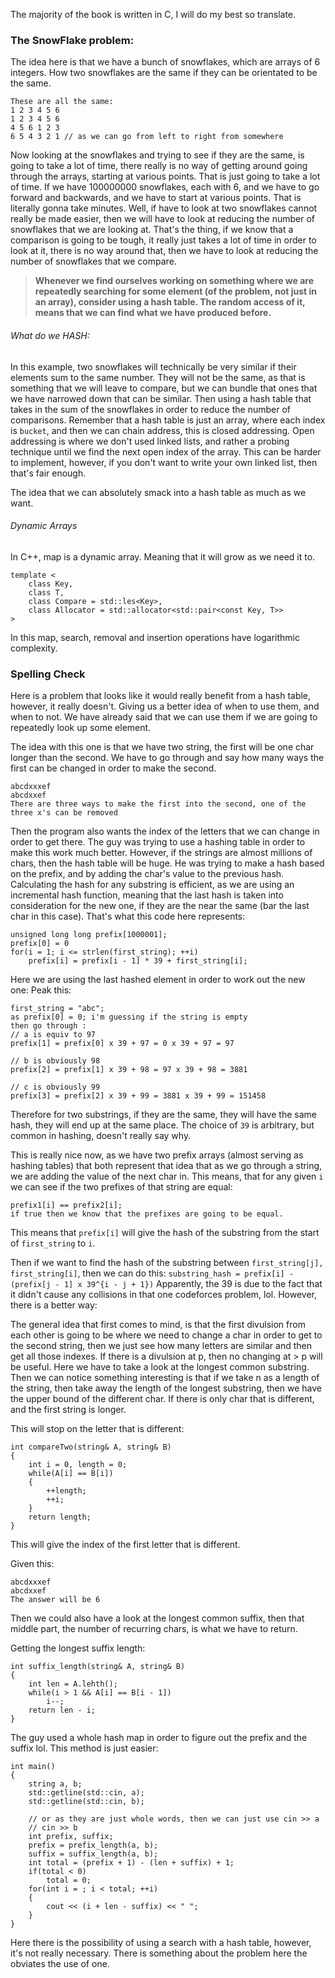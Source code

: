 The majority of the book is written in C, I will do my best so translate. 
### The SnowFlake problem: 
The idea here is that we have a bunch of snowflakes, which are arrays of 6 integers. 
How two snowflakes are the same if they can be orientated to be the same. 
```
These are all the same: 
1 2 3 4 5 6 
1 2 3 4 5 6
4 5 6 1 2 3
6 5 4 3 2 1 // as we can go from left to right from somewhere
```

Now looking at the snowflakes and trying to see if they are the same, is going to take a lot of time, there really is no way of getting around going through the arrays, starting at various points. That is just going to take a lot of time. 
If we have 100000000 snowflakes, each with 6, and we have to go forward and backwards, and we have to start at various points. That is literally gonna take minutes. 
Well, if have to look at two snowflakes cannot really be  made easier, then we will have to look at reducing the number of snowflakes that we are looking at. 
That's the thing, if we know that a comparison is going to be tough, it really just takes a lot of time in order to look at it, there is no way around that, then we have to look at reducing the number of snowflakes that we compare. 

> **Whenever we find ourselves working on something where we are repeatedly searching for some element (of the problem, not just in an array), consider using a hash table. The random access of it, means that we can find what we have produced before.**

###### What do we HASH: 
In this example, two snowflakes will technically be very similar if their elements sum to the same number. They will not be the same, as that is something that we will leave to compare, but we can bundle that ones that we have narrowed down that can be similar. 
Then using a hash table that takes in the sum of the snowflakes in order to reduce the number of comparisons. 
Remember that a hash table is just an array, where each index is  `bucket`, and then we can chain address, this is closed addressing. 
Open addressing is where we don't used linked lists, and rather a probing technique until we find the next open index of the array. This can be harder to implement, however, if you don't want to write your own linked list, then that's fair enough. 

The idea that we can absolutely smack into a hash table as much as we want. 

###### Dynamic Arrays
In C++, map is a dynamic array. Meaning that it will grow as we need it to. 
```
template < 
	class Key,
	class T, 
	class Compare = std::les<Key>, 
	class Allocator = std::allocator<std::pair<const Key, T>>
>
```
In this map, search, removal and insertion operations have logarithmic complexity. 

### Spelling Check
Here is a problem that looks like it would really benefit from a hash table, however, it really doesn't. Giving us a better idea of when to use them, and when to not. We have already said that we can use them if we are going to repeatedly look up some element. 

The idea with this one is that we have two string, the first will be one char longer than the second. We have to go through and say how many ways the first can be changed in order to make the second. 
```
abcdxxxef
abcdxxef
There are three ways to make the first into the second, one of the three x's can be removed 
```
Then the program also wants the index of the letters that we can change in order to get there. 
The guy was trying to use a hashing table in order to make this work much better. 
However, if the strings are almost millions of chars, then the hash table will be huge. 
He was trying to make a hash based on the prefix, and by adding the char's value to the previous hash. 
Calculating the hash for any substring is efficient, as we are using an incremental hash function, meaning that the last hash is taken into consideration for the new one, if they are the near the same (bar the last char in this case). 
That's what this code here represents: 
```
unsigned long long prefix[1000001];
prefix[0] = 0
for(i = 1; i <= strlen(first_string); ++i)
	prefix[i] = prefix[i - 1] * 39 + first_string[i];
```
Here we are using the last hashed element in order to work out the new one: 
Peak this: 
```
first_string = "abc";
as prefix[0] = 0; i'm guessing if the string is empty
then go through :
// a is equiv to 97
prefix[1] = prefix[0] x 39 + 97 = 0 x 39 + 97 = 97

// b is obviously 98
prefix[2] = prefix[1] x 39 + 98 = 97 x 39 + 98 = 3881

// c is obviously 99
prefix[3] = prefix[2] x 39 + 99 = 3881 x 39 + 99 = 151458
```

Therefore for two substrings, if they are the same, they will have the same hash, they will end up at the same place. 
The choice of `39` is arbitrary, but common in hashing, doesn't really say why. 

This is really nice now, as we have two prefix arrays (almost serving as hashing tables) that both represent that idea that as we go through a string, we are adding the value of the next char in. 
This means, that for any given `i` we can see if the two prefixes of that string are equal: 
```
prefix1[i] == prefix2[i]; 
if true then we know that the prefixes are going to be equal. 
```
This means that `prefix[i]` will give the hash of the substring from the start of `first_string` to `i`. 

Then if we want to find the hash of the substring between `first_string[j], first_string[i]`, then we can do this: 
`substring_hash = prefix[i] - (prefix[j - 1] x 39^{i - j + 1})`
Apparently, the 39 is due to the fact that it didn't cause any collisions in that one codeforces problem, lol. 
However, there is a better way: 

The general idea that first comes to mind, is that the first divulsion from each other is going to be where we need to change a char in order to get to the second string, then we just see how many letters are similar and then get all those indexes. 
If there is a divulsion at p, then no changing at > p will be useful. 
Here we have to take a look at the longest common substring. 
Then we can notice something interesting is that if we take n as a length of the string, then take away the length of the longest substring, then we have the upper bound of the different char. 
If there is only char that is different, and the first string is longer. 

This will stop on the letter that is different: 
```
int compareTwo(string& A, string& B)
{ 
	int i = 0, length = 0; 
	while(A[i] == B[i])
	{ 
		++length;
		++i;
	}
	return length;
}
```
This will give the index of the first letter that is different. 

Given this:
```
abcdxxxef
abcdxxef
The answer will be 6
```

Then we could also have a look at the longest common suffix, then that middle part, the number of recurring chars, is what we have to return. 


Getting the longest suffix length: 
```
int suffix_length(string& A, string& B)
{ 
	int len = A.lehth(); 
	while(i > 1 && A[i] == B[i - 1])
		i--;
	return len - i; 
}
```

The guy used a whole hash map in order to figure out the prefix and the suffix lol. 
This method is just easier: 
```
int main() 
{ 
	string a, b;
	std::getline(std::cin, a);
	std::getline(std::cin, b);

	// or as they are just whole words, then we can just use cin >> a 
	// cin >> b
	int prefix, suffix;
	prefix = prefix_length(a, b);
	suffix = suffix_length(a, b);
	int total = (prefix + 1) - (len + suffix) + 1;
	if(total < 0)
		total = 0; 
	for(int i = ; i < total; ++i)
	{ 
		cout << (i + len - suffix) << " ";
	}
}
```
Here there is the possibility of using a search with a hash table, however, it's not really necessary. 
There is something about the problem here the obviates the use of one.

